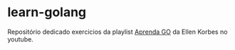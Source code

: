 # learn-golang
 Repositório dedicado exercicios da playlist [Aprenda GO](https://www.youtube.com/playlist?list=PLCKpcjBB_VlBsxJ9IseNxFllf-UFEXOdg) da Ellen Korbes no youtube. 

